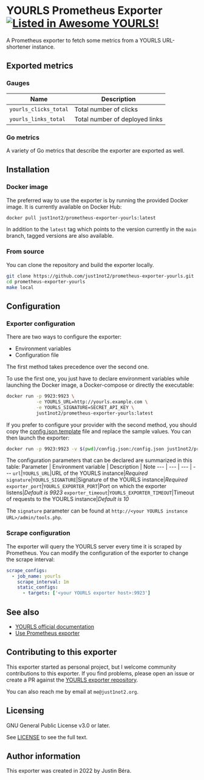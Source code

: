 # YOURLS Prometheus Exporter [![Listed in Awesome YOURLS!](https://img.shields.io/badge/Awesome-YOURLS-C5A3BE)](https://github.com/YOURLS/awesome-yourls/)

A Prometheus exporter to fetch some metrics from a YOURLS URL-shortener instance.

## Exported metrics

### Gauges
Name | Description
--- | ---
`yourls_clicks_total`|Total number of clicks
`yourls_links_total`|Total number of deployed links

### Go metrics
A variety of Go metrics that describe the exporter are exported as well.


## Installation

### Docker image
The preferred way to use the exporter is by running the provided Docker image. It is currently available on Docker Hub:

```bash
docker pull just1not2/prometheus-exporter-yourls:latest
```

In addition to the `latest` tag which points to the version currently in the `main` branch, tagged versions are also available.

### From source
You can clone the repository and build the exporter locally.

```bash
git clone https://github.com/just1not2/prometheus-exporter-yourls.git
cd prometheus-exporter-yourls
make local
```


## Configuration

### Exporter configuration
There are two ways to configure the exporter:
* Environment variables
* Configuration file

The first method takes precedence over the second one.

To use the first one, you just have to declare environment variables while launching the Docker image, a Docker-compose or directly the executable:
```bash
docker run -p 9923:9923 \
           -e YOURLS_URL=http://yourls.example.com \
           -e YOURLS_SIGNATURE=SECRET_API_KEY \
           just1not2/prometheus-exporter-yourls:latest
```

If you prefer to configure your provider with the second method, you should copy the [config.json.template](./config.json.template) file and replace the sample values. You can then launch the exporter:
```bash
docker run -p 9923:9923 -v $(pwd)/config.json:/config.json just1not2/prometheus-exporter-yourls:latest config.json
```

The configuration parameters that can be declared are summarized in this table:
Parameter | Environment variable | Description | Note
--- | --- | --- | ---
`url`|`YOURLS_URL`|URL of the YOURLS instance|_Required_
`signature`|`YOURLS_SIGNATURE`|Signature of the YOURLS instance|_Required_
`exporter_port`|`YOURLS_EXPORTER_PORT`|Port on which the exporter listens|_Default is 9923_
`exporter_timeout`|`YOURLS_EXPORTER_TIMEOUT`|Timeout of requests to the YOURLS instance|_Default is 10_

The `signature` parameter can be found at `http://<your YOURLS instance URL>/admin/tools.php`.

### Scrape configuration
The exporter will query the YOURLS server every time it is scraped by Prometheus. You can modify the configuration of the exporter to change the scrape interval:

```yml
scrape_configs:
  - job_name: yourls
    scrape_interval: 1m
    static_configs:
      - targets: ['<your YOURLS exporter host>:9923']
```


## See also

* [YOURLS official documentation](https://yourls.org)
* [Use Prometheus exporter](https://prometheus.io/docs/instrumenting/exporters/)


## Contributing to this exporter

This exporter started as personal project, but I welcome community contributions to this exporter. If you find problems, please open an issue or create a PR against the [YOURLS exporter repository](https://github.com/just1not2/prometheus-exporter-yourls).

You can also reach me by email at `me@just1not2.org`.


## Licensing

GNU General Public License v3.0 or later.

See [LICENSE](./LICENSE) to see the full text.


## Author information

This exporter was created in 2022 by Justin Béra.
